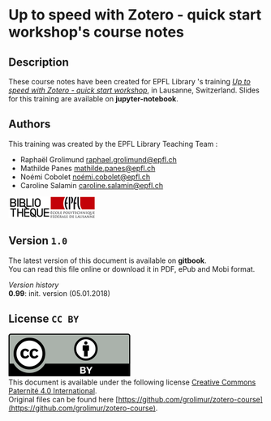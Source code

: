 # Up to speed with Zotero - quick start workshop's course notes 

## Description
These course notes have been created for EPFL Library 's training [*Up to speed with Zotero - quick start workshop*](https://library.epfl.ch/doctor-zotero/en), in Lausanne, Switzerland. Slides for this training are available on **jupyter-notebook**. 

## Authors
This training was created by the EPFL Library Teaching Team : 
+ Raphaël Grolimund [raphael.grolimund@epfl.ch](mailto:raphael.grolimund@epfl.ch)
+ Mathilde Panes [mathilde.panes@epfl.ch](mailto:mathilde.panes@epfl.ch)
+ Noémi Cobolet [noémi.cobolet@epfl.ch](mailto:noémi.cobolet@epfl.ch)
+ Caroline Salamin [caroline.salamin@epfl.ch](mailto:caroline.salamin@epfl.ch)
   
![logo-bibliotheque](img\logo-bibliotheque.png)![logo-EPFL](img\logo-EPFL.jpg)   

## Version `1.0`
The latest version of this document is available on **gitbook**.   
You can read this file online or download it in PDF, ePub and Mobi format.

*Version history*   
**0.99**: init. version (05.01.2018)



## License `CC BY`
![logo-CC-BY](img\cc-by.svg)  
This document is available under the following license  [Creative Commons Paternité 4.0 International](http://creativecommons.org/licenses/by/4.0/deed.fr).   
Original files can be found here [https://github.com/grolimur/zotero-course](https://github.com/grolimur/zotero-course).   



